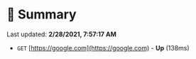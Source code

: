 # 📖 Summary
Last updated: **2/28/2021, 7:57:17 AM**

- `GET` [https://google.com](https://google.com) - **Up** (138ms)
